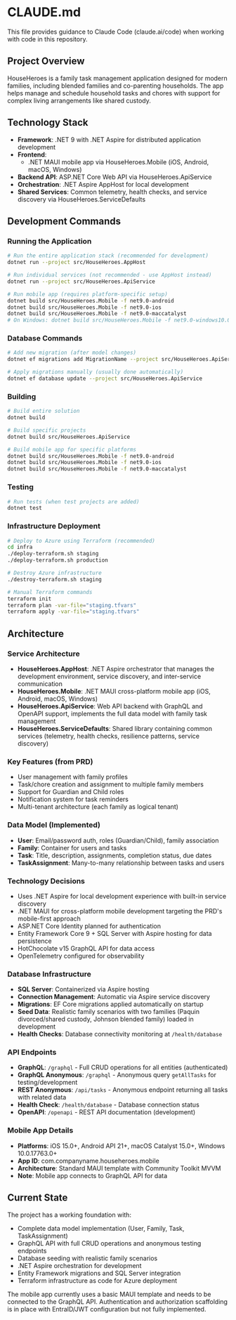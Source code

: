 # CLAUDE.md

This file provides guidance to Claude Code (claude.ai/code) when working with code in this repository.

## Project Overview

HouseHeroes is a family task management application designed for modern families, including blended families and co-parenting households. The app helps manage and schedule household tasks and chores with support for complex living arrangements like shared custody.

## Technology Stack

- **Framework**: .NET 9 with .NET Aspire for distributed application development
- **Frontend**: 
  - .NET MAUI mobile app via HouseHeroes.Mobile (iOS, Android, macOS, Windows)
- **Backend API**: ASP.NET Core Web API via HouseHeroes.ApiService
- **Orchestration**: .NET Aspire AppHost for local development
- **Shared Services**: Common telemetry, health checks, and service discovery via HouseHeroes.ServiceDefaults

## Development Commands

### Running the Application
```bash
# Run the entire application stack (recommended for development)
dotnet run --project src/HouseHeroes.AppHost

# Run individual services (not recommended - use AppHost instead)
dotnet run --project src/HouseHeroes.ApiService

# Run mobile app (requires platform-specific setup)
dotnet build src/HouseHeroes.Mobile -f net9.0-android
dotnet build src/HouseHeroes.Mobile -f net9.0-ios
dotnet build src/HouseHeroes.Mobile -f net9.0-maccatalyst
# On Windows: dotnet build src/HouseHeroes.Mobile -f net9.0-windows10.0.19041.0
```

### Database Commands
```bash
# Add new migration (after model changes)
dotnet ef migrations add MigrationName --project src/HouseHeroes.ApiService

# Apply migrations manually (usually done automatically)
dotnet ef database update --project src/HouseHeroes.ApiService
```

### Building
```bash
# Build entire solution
dotnet build

# Build specific projects
dotnet build src/HouseHeroes.ApiService

# Build mobile app for specific platforms
dotnet build src/HouseHeroes.Mobile -f net9.0-android
dotnet build src/HouseHeroes.Mobile -f net9.0-ios
dotnet build src/HouseHeroes.Mobile -f net9.0-maccatalyst
```

### Testing
```bash
# Run tests (when test projects are added)
dotnet test
```

### Infrastructure Deployment
```bash
# Deploy to Azure using Terraform (recommended)
cd infra
./deploy-terraform.sh staging
./deploy-terraform.sh production

# Destroy Azure infrastructure
./destroy-terraform.sh staging

# Manual Terraform commands
terraform init
terraform plan -var-file="staging.tfvars"
terraform apply -var-file="staging.tfvars"
```

## Architecture

### Service Architecture
- **HouseHeroes.AppHost**: .NET Aspire orchestrator that manages the development environment, service discovery, and inter-service communication
- **HouseHeroes.Mobile**: .NET MAUI cross-platform mobile app (iOS, Android, macOS, Windows)
- **HouseHeroes.ApiService**: Web API backend with GraphQL and OpenAPI support, implements the full data model with family task management
- **HouseHeroes.ServiceDefaults**: Shared library containing common services (telemetry, health checks, resilience patterns, service discovery)

### Key Features (from PRD)
- User management with family profiles
- Task/chore creation and assignment to multiple family members
- Support for Guardian and Child roles
- Notification system for task reminders
- Multi-tenant architecture (each family as logical tenant)

### Data Model (Implemented)
- **User**: Email/password auth, roles (Guardian/Child), family association
- **Family**: Container for users and tasks
- **Task**: Title, description, assignments, completion status, due dates
- **TaskAssignment**: Many-to-many relationship between tasks and users

### Technology Decisions
- Uses .NET Aspire for local development experience with built-in service discovery
- .NET MAUI for cross-platform mobile development targeting the PRD's mobile-first approach
- ASP.NET Core Identity planned for authentication
- Entity Framework Core 9 + SQL Server with Aspire hosting for data persistence
- HotChocolate v15 GraphQL API for data access
- OpenTelemetry configured for observability

### Database Infrastructure
- **SQL Server**: Containerized via Aspire hosting
- **Connection Management**: Automatic via Aspire service discovery
- **Migrations**: EF Core migrations applied automatically on startup
- **Seed Data**: Realistic family scenarios with two families (Paquin divorced/shared custody, Johnson blended family) loaded in development
- **Health Checks**: Database connectivity monitoring at `/health/database`

### API Endpoints
- **GraphQL**: `/graphql` - Full CRUD operations for all entities (authenticated)
- **GraphQL Anonymous**: `/graphql` - Anonymous query `getAllTasks` for testing/development
- **REST Anonymous**: `/api/tasks` - Anonymous endpoint returning all tasks with related data
- **Health Check**: `/health/database` - Database connection status
- **OpenAPI**: `/openapi` - REST API documentation (development)

### Mobile App Details
- **Platforms**: iOS 15.0+, Android API 21+, macOS Catalyst 15.0+, Windows 10.0.17763.0+
- **App ID**: com.companyname.househeroes.mobile
- **Architecture**: Standard MAUI template with Community Toolkit MVVM
- **Note**: Mobile app connects to GraphQL API for data

## Current State

The project has a working foundation with:
- Complete data model implementation (User, Family, Task, TaskAssignment)
- GraphQL API with full CRUD operations and anonymous testing endpoints
- Database seeding with realistic family scenarios
- .NET Aspire orchestration for development
- Entity Framework migrations and SQL Server integration
- Terraform infrastructure as code for Azure deployment

The mobile app currently uses a basic MAUI template and needs to be connected to the GraphQL API. Authentication and authorization scaffolding is in place with EntraID/JWT configuration but not fully implemented.